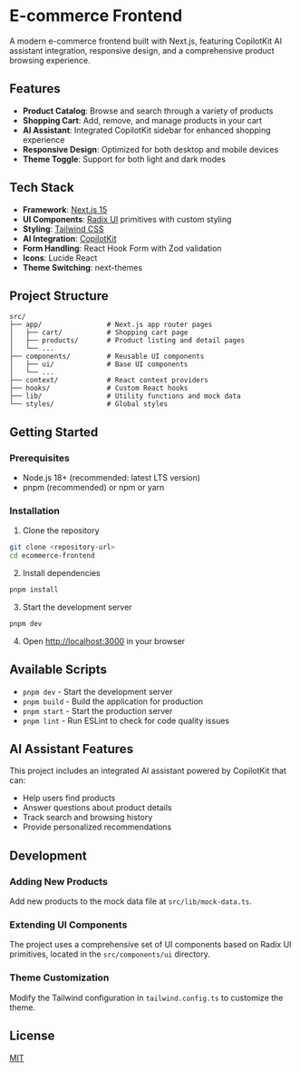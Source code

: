 # E-commerce Frontend

A modern e-commerce frontend built with Next.js, featuring CopilotKit AI assistant integration, responsive design, and a comprehensive product browsing experience.

## Features

- **Product Catalog**: Browse and search through a variety of products
- **Shopping Cart**: Add, remove, and manage products in your cart
- **AI Assistant**: Integrated CopilotKit sidebar for enhanced shopping experience
- **Responsive Design**: Optimized for both desktop and mobile devices
- **Theme Toggle**: Support for both light and dark modes

## Tech Stack

- **Framework**: [Next.js 15](https://nextjs.org/)
- **UI Components**: [Radix UI](https://www.radix-ui.com/) primitives with custom styling
- **Styling**: [Tailwind CSS](https://tailwindcss.com/)
- **AI Integration**: [CopilotKit](https://docs.copilotkit.ai/)
- **Form Handling**: React Hook Form with Zod validation
- **Icons**: Lucide React
- **Theme Switching**: next-themes

## Project Structure

```
src/
├── app/                # Next.js app router pages
│   ├── cart/           # Shopping cart page
│   ├── products/       # Product listing and detail pages
│   └── ...
├── components/         # Reusable UI components
│   ├── ui/             # Base UI components
│   └── ...
├── context/            # React context providers
├── hooks/              # Custom React hooks
├── lib/                # Utility functions and mock data
└── styles/             # Global styles
```

## Getting Started

### Prerequisites

- Node.js 18+ (recommended: latest LTS version)
- pnpm (recommended) or npm or yarn

### Installation

1. Clone the repository
```bash
git clone <repository-url>
cd ecommerce-frontend
```

2. Install dependencies
```bash
pnpm install
```

3. Start the development server
```bash
pnpm dev
```

4. Open [http://localhost:3000](http://localhost:3000) in your browser

## Available Scripts

- `pnpm dev` - Start the development server
- `pnpm build` - Build the application for production
- `pnpm start` - Start the production server
- `pnpm lint` - Run ESLint to check for code quality issues

## AI Assistant Features

This project includes an integrated AI assistant powered by CopilotKit that can:

- Help users find products
- Answer questions about product details
- Track search and browsing history
- Provide personalized recommendations

## Development

### Adding New Products

Add new products to the mock data file at `src/lib/mock-data.ts`.

### Extending UI Components

The project uses a comprehensive set of UI components based on Radix UI primitives, located in the `src/components/ui` directory.

### Theme Customization

Modify the Tailwind configuration in `tailwind.config.ts` to customize the theme.

## License

[MIT](LICENSE)